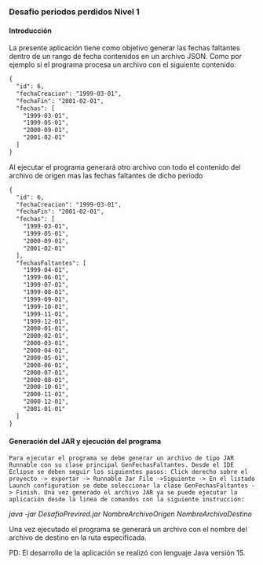 ### Desafio periodos perdidos Nivel 1

#### Introducción

La presente aplicación tiene como objetivo generar las fechas faltantes dentro de un rango de fecha contenidos en un archivo JSON. Como por ejemplo si el programa procesa un archivo con el siguiente contenido:


```html
{
  "id": 6,
  "fechaCreacion": "1999-03-01",
  "fechaFin": "2001-02-01",
  "fechas": [
    "1999-03-01",
    "1999-05-01",
    "2000-09-01",
    "2001-02-01"
  ]
}
```

Al ejecutar el programa generará otro archivo con todo el contenido del archivo de origen mas las fechas faltantes de dicho periodo

```html
{
  "id": 6,
  "fechaCreacion": "1999-03-01",
  "fechaFin": "2001-02-01",
  "fechas": [
    "1999-03-01",
    "1999-05-01",
    "2000-09-01",
    "2001-02-01"
  ],
  "fechasFaltantes": [
    "1999-04-01",
    "1999-06-01",
    "1999-07-01",
    "1999-08-01",
    "1999-09-01",
    "1999-10-01",
    "1999-11-01",
    "1999-12-01",
    "2000-01-01",
    "2000-02-01",
    "2000-03-01",
    "2000-04-01",
    "2000-05-01",
    "2000-06-01",
    "2000-07-01",
    "2000-08-01",
    "2000-10-01",
    "2000-11-01",
    "2000-12-01",
    "2001-01-01"
  ]
}
```

#### Generación del JAR y ejecución del programa

	Para ejecutar el programa se debe generar un archivo de tipo JAR Runnable con su clase principal GenFechasFaltantes. Desde el IDE Eclipse se deben seguir los siguientes pasos: Click derecho sobre el proyecto -> exportar -> Runnable Jar File ->Siguiente -> En el listado Launch configuration se debe seleccionar la clase GenFechasFaltantes -> Finish. Una vez generado el archivo JAR ya se puede ejecutar la aplicación desde la linea de comandos con la siguiente instrucción:

*java -jar DesafioPrevired.jar NombreArchivoOrigen NombreArchivoDestino*

Una vez ejecutado el programa se generará un archivo con el nombre del archivo de destino en la ruta especificada.

PD: El desarrollo de la aplicación se realizó con lenguaje Java versión 15.

